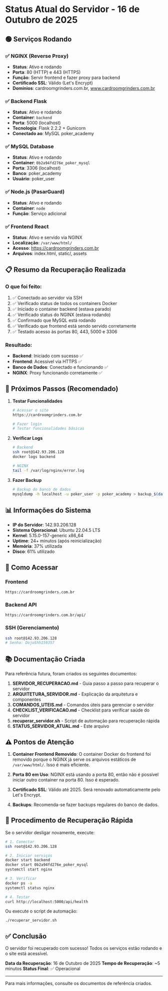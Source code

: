 # Status Atual do Servidor - 16 de Outubro de 2025

## 🟢 Serviços Rodando

### ✅ NGINX (Reverse Proxy)
- **Status**: Ativo e rodando
- **Porta**: 80 (HTTP) e 443 (HTTPS)
- **Função**: Servir frontend e fazer proxy para backend
- **Certificado SSL**: Válido (Let's Encrypt)
- **Domínios**: cardroomgrinders.com.br, www.cardroomgrinders.com.br

### ✅ Backend Flask
- **Status**: Ativo e rodando
- **Container**: `backend`
- **Porta**: 5000 (localhost)
- **Tecnologia**: Flask 2.2.2 + Gunicorn
- **Conectado ao**: MySQL poker_academy

### ✅ MySQL Database
- **Status**: Ativo e rodando
- **Container**: `0b2a94fd276e_poker_mysql`
- **Porta**: 3306 (localhost)
- **Banco**: poker_academy
- **Usuário**: poker_user

### ✅ Node.js (PasarGuard)
- **Status**: Ativo e rodando
- **Container**: `node`
- **Função**: Serviço adicional

### ✅ Frontend React
- **Status**: Ativo e servido via NGINX
- **Localização**: `/var/www/html/`
- **Acesso**: https://cardroomgrinders.com.br
- **Arquivos**: index.html, static/, assets

## 📋 Resumo da Recuperação Realizada

### O que foi feito:
1. ✅ Conectado ao servidor via SSH
2. ✅ Verificado status de todos os containers Docker
3. ✅ Iniciado o container backend (estava parado)
4. ✅ Verificado status do NGINX (estava rodando)
5. ✅ Confirmado que MySQL está rodando
6. ✅ Verificado que frontend está sendo servido corretamente
7. ✅ Testado acesso às portas 80, 443, 5000 e 3306

### Resultado:
- **Backend**: Iniciado com sucesso ✅
- **Frontend**: Acessível via HTTPS ✅
- **Banco de Dados**: Conectado e funcionando ✅
- **NGINX**: Proxy funcionando corretamente ✅

## 🔧 Próximos Passos (Recomendado)

1. **Testar Funcionalidades**
   ```bash
   # Acessar o site
   https://cardroomgrinders.com.br
   
   # Fazer login
   # Testar funcionalidades básicas
   ```

2. **Verificar Logs**
   ```bash
   # Backend
   ssh root@142.93.206.128
   docker logs backend
   
   # NGINX
   tail -f /var/log/nginx/error.log
   ```

3. **Fazer Backup**
   ```bash
   # Backup do banco de dados
   mysqldump -h localhost -u poker_user -p poker_academy > backup_$(date +%Y%m%d).sql
   ```

## 📊 Informações do Sistema

- **IP do Servidor**: 142.93.206.128
- **Sistema Operacional**: Ubuntu 22.04.5 LTS
- **Kernel**: 5.15.0-157-generic x86_64
- **Uptime**: 24+ minutos (após reinicialização)
- **Memória**: 37% utilizada
- **Disco**: 61% utilizado

## 🚀 Como Acessar

### Frontend
```
https://cardroomgrinders.com.br
```

### Backend API
```
https://cardroomgrinders.com.br/api/
```

### SSH (Gerenciamento)
```bash
ssh root@142.93.206.128
# Senha: DojoShh159357
```

## 📚 Documentação Criada

Para referência futura, foram criados os seguintes documentos:

1. **SERVIDOR_RECUPERACAO.md** - Guia passo a passo para recuperar o servidor
2. **ARQUITETURA_SERVIDOR.md** - Explicação da arquitetura e componentes
3. **COMANDOS_UTEIS.md** - Comandos úteis para gerenciar o servidor
4. **CHECKLIST_VERIFICACAO.md** - Checklist para verificar saúde do servidor
5. **recuperar_servidor.sh** - Script de automação para recuperação rápida
6. **STATUS_SERVIDOR_ATUAL.md** - Este arquivo

## ⚠️ Pontos de Atenção

1. **Container Frontend Removido**: O container Docker do frontend foi removido porque o NGINX já serve os arquivos estáticos de `/var/www/html/`. Isso é mais eficiente.

2. **Porta 80 em Uso**: NGINX está usando a porta 80, então não é possível iniciar outro container na porta 80. Isso é esperado.

3. **Certificado SSL**: Válido até 2025. Será renovado automaticamente pelo Let's Encrypt.

4. **Backups**: Recomenda-se fazer backups regulares do banco de dados.

## 🔄 Procedimento de Recuperação Rápida

Se o servidor desligar novamente, execute:

```bash
# 1. Conectar
ssh root@142.93.206.128

# 2. Iniciar serviços
docker start backend
docker start 0b2a94fd276e_poker_mysql
systemctl start nginx

# 3. Verificar
docker ps -a
systemctl status nginx

# 4. Testar
curl http://localhost:5000/api/health
```

Ou execute o script de automação:
```bash
./recuperar_servidor.sh
```

## ✅ Conclusão

O servidor foi recuperado com sucesso! Todos os serviços estão rodando e o site está acessível.

**Data da Recuperação**: 16 de Outubro de 2025
**Tempo de Recuperação**: ~5 minutos
**Status Final**: ✅ Operacional

---

Para mais informações, consulte os documentos de referência criados.

